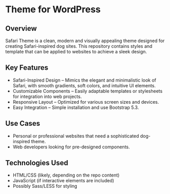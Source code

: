 # Theme for WordPress 

## Overview

Safari Theme is a clean, modern and visually appealing theme designed for creating Safari-inspired dog sites. This repository contains styles and template that can be applied to websites to achieve a sleek design.

## Key Features

* Safari-Inspired Design – Mimics the elegant and minimalistic look of Safari, with smooth gradients, soft colors, and intuitive UI elements.
* Customizable Components – Easily adaptable templates or stylesheets for integration into web projects.
* Responsive Layout – Optimized for various screen sizes and devices.
* Easy Integration – Simple installation and use Bootstrap 5.3.

## Use Cases

* Personal or professional websites that need a sophisticated dog-inspired theme.
* Web developers looking for pre-designed components.

## Technologies Used

* HTML/CSS (likely, depending on the repo content)
* JavaScript (if interactive elements are included)
* Possibly Sass/LESS for styling
